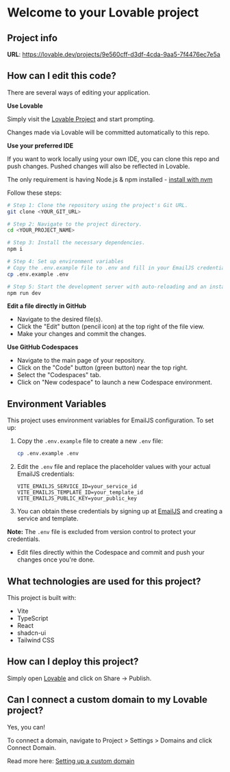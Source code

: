 # Welcome to your Lovable project

## Project info

**URL**: https://lovable.dev/projects/9e560cff-d3df-4cda-9aa5-7f4476ec7e5a

## How can I edit this code?

There are several ways of editing your application.

**Use Lovable**

Simply visit the [Lovable Project](https://lovable.dev/projects/9e560cff-d3df-4cda-9aa5-7f4476ec7e5a) and start prompting.

Changes made via Lovable will be committed automatically to this repo.

**Use your preferred IDE**

If you want to work locally using your own IDE, you can clone this repo and push changes. Pushed changes will also be reflected in Lovable.

The only requirement is having Node.js & npm installed - [install with nvm](https://github.com/nvm-sh/nvm#installing-and-updating)

Follow these steps:

```sh
# Step 1: Clone the repository using the project's Git URL.
git clone <YOUR_GIT_URL>

# Step 2: Navigate to the project directory.
cd <YOUR_PROJECT_NAME>

# Step 3: Install the necessary dependencies.
npm i

# Step 4: Set up environment variables
# Copy the .env.example file to .env and fill in your EmailJS credentials
cp .env.example .env

# Step 5: Start the development server with auto-reloading and an instant preview.
npm run dev
```

**Edit a file directly in GitHub**

- Navigate to the desired file(s).
- Click the "Edit" button (pencil icon) at the top right of the file view.
- Make your changes and commit the changes.

**Use GitHub Codespaces**

- Navigate to the main page of your repository.
- Click on the "Code" button (green button) near the top right.
- Select the "Codespaces" tab.
- Click on "New codespace" to launch a new Codespace environment.

## Environment Variables

This project uses environment variables for EmailJS configuration. To set up:

1. Copy the `.env.example` file to create a new `.env` file:
   ```sh
   cp .env.example .env
   ```

2. Edit the `.env` file and replace the placeholder values with your actual EmailJS credentials:
   ```
   VITE_EMAILJS_SERVICE_ID=your_service_id
   VITE_EMAILJS_TEMPLATE_ID=your_template_id
   VITE_EMAILJS_PUBLIC_KEY=your_public_key
   ```

3. You can obtain these credentials by signing up at [EmailJS](https://www.emailjs.com/) and creating a service and template.

**Note:** The `.env` file is excluded from version control to protect your credentials.
- Edit files directly within the Codespace and commit and push your changes once you're done.

## What technologies are used for this project?

This project is built with:

- Vite
- TypeScript
- React
- shadcn-ui
- Tailwind CSS

## How can I deploy this project?

Simply open [Lovable](https://lovable.dev/projects/9e560cff-d3df-4cda-9aa5-7f4476ec7e5a) and click on Share -> Publish.

## Can I connect a custom domain to my Lovable project?

Yes, you can!

To connect a domain, navigate to Project > Settings > Domains and click Connect Domain.

Read more here: [Setting up a custom domain](https://docs.lovable.dev/tips-tricks/custom-domain#step-by-step-guide)
